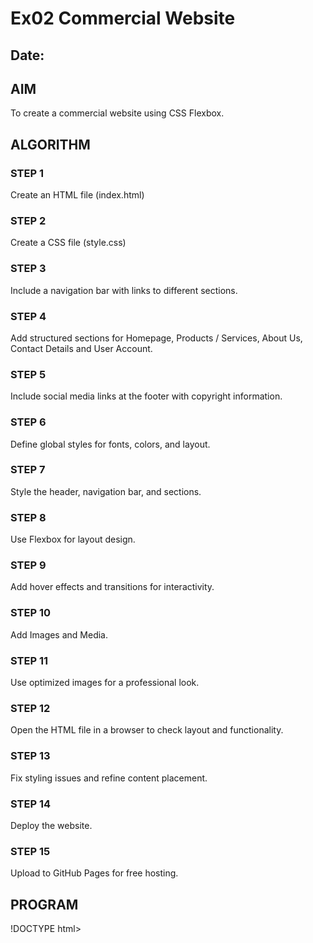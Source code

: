 # Ex02 Commercial Website
## Date:

## AIM
To create a commercial website using CSS Flexbox.

## ALGORITHM
### STEP 1
Create an HTML file (index.html)

### STEP 2
Create a CSS file (style.css)

### STEP 3
Include a navigation bar with links to different sections.

### STEP 4
Add structured sections for Homepage, Products / Services, About Us, Contact Details and User Account.

### STEP 5
Include social media links at the footer with copyright information.

### STEP 6
Define global styles for fonts, colors, and layout.

### STEP 7
Style the header, navigation bar, and sections.

### STEP 8
Use Flexbox for layout design.

### STEP 9
Add hover effects and transitions for interactivity.

### STEP 10
Add Images and Media.

### STEP 11
Use optimized images for a professional look.

### STEP 12
Open the HTML file in a browser to check layout and functionality.

### STEP 13
Fix styling issues and refine content placement.

### STEP 14
Deploy the website.

### STEP 15
Upload to GitHub Pages for free hosting.

## PROGRAM
!DOCTYPE html>
<html lang="en">
<head>
    <me<ta charset="UTF-8">
    <meta name="viewport" content="width=device-width, initial-scale=1.0">
    <title>MY BUISNESS - COMMERCIAL WEBSITE</title>
    <style>
       
        body {
            font-family: Arial, sans-serif;
            margin: 0;
            padding: 0;
            background-color: #407e09;
            color: #3b0525;
        }
        header {
            background: #0b2633;
            color: rgb(230, 246, 10);
            padding: 15px;
            text-align: center;
            font-size: 24px;
            font-weight: bold;
        }
        nav ul {
            list-style: none;
            padding: 0;
            display: flex;
            justify-content: center;
            background: #164154;
            padding: 10px;
        }
        nav ul li {
            margin: 0 15px;
        }
        nav ul li a {
            color: rgb(18, 70, 9);
            text-decoration: none;
            font-size: 18px;
            padding: 8px 15px;
            transition: 0.3s;
        }
        nav ul li a:hover {
            background: #b6d00d;
            border-radius: 5px;
        }
        .section {
            padding: 40px;
            text-align: center;
            background: rgb(11, 136, 129);
            margin: 20px auto;
            width: 80%;
            border-radius: 8px;
            box-shadow: 0 0 10px rgba(60, 17, 52, 0.1);
        }
        button {
            background: #0a5fb0;
            color: rgb(19, 53, 133);
            padding: 12px 20px;
            border: none;
            cursor: pointer;
            font-size: 18px;
            border-radius: 5px;
            transition: 0.3s;
        }
        button:hover {
            background: #24620b;
        }
        footer {
            background: #831674;
            color: rgb(8, 97, 133);
            text-align: center;
            padding: 15px;
            margin-top: 20px;
            font-size: 14px;
        }
        
        .contact-form {
            display: flex;
            flex-direction: column;
            width: 60%;
            margin: auto;
            text-align: left;
        }
        .contact-form label {
            font-weight: bold;
            margin: 5px 0;
        }
        .contact-form input, .contact-form textarea {
            padding: 8px;
            margin-bottom: 10px;
            width: 100%;
            border: 1px solid #385f51;
            border-radius: 5px;
        }
        
        @media (max-width: 768px) {
            nav ul {
                flex-direction: column;
                text-align: center;
            }
            .section {
                width: 90%;
            }
        }
    </style>
</head>
<body>

    <header>
        IT SERVICES
    </header>

    <nav>
        <ul>
            <li><a href="#home">Home</a></li>
            <li><a href="#services">Services</a></li>
            <li><a href="#about">About Us</a></li>
            <li><a href="#contact">Contact</a></li>
            <li><a href="#account">Account</a></li>
        </ul>
    </nav>

    <section id="home" class="section">
        <h2>"Upgrade your business with cutting-edge IT solutions—secure, scalable, and reliable."</h2>
        <p>"Your success, powered by technology—custom IT solutions built for growth."</p>
        <button onclick="alert('Welcome to My Business!')">Learn More</button>
    </section>

    <section id="services" class="section">
        <h2>Our Services</h2>
        <p>We offer a various services to enhance the experience of shopping and provide value-added benefits:</p>
        <ul>
            <li><strong>Discounts:</strong> Get amazing deals and exclusive discounts on your favorite products.</li>
            <li><strong>Device Exchange:</strong> Trade in your old gadgets for exciting new ones at unbeatable prices.</li>
            <li><strong>No-Cost EMI:</strong> Buy now and pay later with zero-interest installment plans.</li>
            <li><strong>Exclusive Online Coupons:</strong> Save more with our limited-time promotional offers.</li>
        </ul>
        <button onclick="alert('Explore our amazing services!')">View All Services</button>
    </section>

    <section id="about" class="section">
        <h2>About Our Company</h2>
        <p>We deliver innovative IT solutions tailored to your business needs.Empowering businesses with secure, scalable, and cutting-edge technology solutions.Your trusted IT partner—delivering expertise, innovation, and reliability."</p>
        <p>We simplify IT, so you can focus on what matters—growing your business.</p>
    </section>

    <section id="contact" class="section">
        <h2>Contact Us</h2>
        <p>We'd love to hear from you! Reach out to us for any queries, feedback, or assistance.</p>
        <form class="contact-form">
            <label>Name:</label>
            <input type="text" placeholder="Enter your name" required>
            <label>Email:</label>
            <input type="email" placeholder="Enter your email" required>
            <label>Message:</label>
            <textarea placeholder="Your message" rows="4" required></textarea>
            <button type="submit">Send Message</button>
        </form>
    </section>

    <section id="account" class="section">
        <h2>User Account Management</h2>
        <p>Login to manage your account, track your orders, and personalize your preferences.</p>
        <button onclick="login()">Login</button>
    </section>

    <footer>
        <p>&copy; 2025 My Business. All Rights Reserved.</p>
    </footer>

    <script>
        function login() {
            let username = prompt("Enter your username:");
            if (username) {
                alert("Welcome, " + username + "!");
            } else {
                alert("Login canceled.");
            }
        }
    </script>

</body>
</html>


## OUTPUT
## C:/Users/admin/Pictures/Saved%20Pictures/OneDrive/Desktop/web%20aplicaton/.vscode/web%20APPLICATION%201.html#account
## RESULT
The program for creating commercial website using CSS Flexbox is executed successfully.
